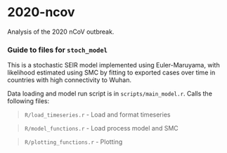# 2020-ncov

Analysis of the 2020 nCoV outbreak.

### Guide to files for `stoch_model`

This is a stochastic SEIR model implemented using Euler-Maruyama, with likelihood estimated using SMC by fitting to exported cases over time in countries with high connectivity to Wuhan.

Data loading and model run script is in `scripts/main_model.r`. Calls the following files:

> `R/load_timeseries.r` - Load and format timeseries

> `R/model_functions.r` - Load process model and SMC

> `R/plotting_functions.r` - Plotting